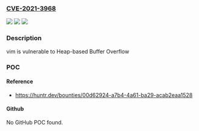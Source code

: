 ### [CVE-2021-3968](https://cve.mitre.org/cgi-bin/cvename.cgi?name=CVE-2021-3968)
![](https://img.shields.io/static/v1?label=Product&message=vim%2Fvim&color=blue)
![](https://img.shields.io/static/v1?label=Version&message=%3C%208.2.3610%20&color=brighgreen)
![](https://img.shields.io/static/v1?label=Vulnerability&message=CWE-122%20Heap-based%20Buffer%20Overflow&color=brighgreen)

### Description

vim is vulnerable to Heap-based Buffer Overflow

### POC

#### Reference
- https://huntr.dev/bounties/00d62924-a7b4-4a61-ba29-acab2eaa1528

#### Github
No GitHub POC found.

